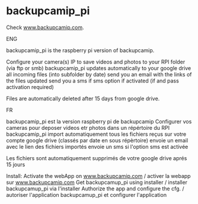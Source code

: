# backupcamip_pi

Check www.backupcamip.com.

ENG

backupcamip_pi is the raspberry pi version of backupcamip.

Configure your camera(s) IP to save videos and photos to your RPI folder (via ftp or smb)
backupcamip_pi updates automatically to your google drive all incoming files (into subfolder by date)
send you an email with the links of the  files updated
send you a sms if sms option if activated (if and pass activation required)

Files are automatically deleted after 15 days from google drive.

FR

backupcamip_pi est la version raspberry pi de backupcamip
Configurer vos cameras pour deposer videos etr photos dans un répértoire du RPI
backupcamip_pi import automatiquement tous les fichiers reçus sur votre compte google drive (classés par date en sous répèrtoire)
envoie un email avec le lien des fichiers importés
envoie un sms si l'option sms est activée

Les fichiers sont automatiquement supprimés de votre google drive aprés 15 jours

Install:
Activate the webApp on www.backupcamip.com / activer la webapp sur www.backupcamip.com
Get backupcamup_pi using installer / installer backupcamup_pi via l'installer 
Authorize the app and configure the cfg. / autoriser l'application backupcamup_pi et configurer l'application


